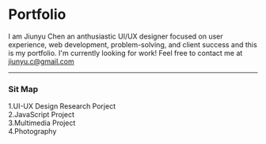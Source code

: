 # Portfolio
I am Jiunyu Chen an anthusiastic UI/UX designer focused on user experience, web development, problem-solving, and client success and this is my portfolio.
I'm currently looking for work! Feel free to contact me at jiunyu.c@gmail.com

<hr>
<h3>Sit Map</h3>
1.UI-UX Design Research Porject <br>
2.JavaScript Project <br>
3.Multimedia Project <br>
4.Photography <br>

